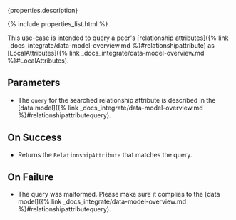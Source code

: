 {properties.description}

{% include properties_list.html %}

This use-case is intended to query a peer's [relationship attributes]({% link _docs_integrate/data-model-overview.md %}#relationshipattribute)
as [LocalAttributes]({% link _docs_integrate/data-model-overview.md %}#LocalAttributes).

## Parameters

- The `query` for the searched relationship attribute is described in the [data model]({% link _docs_integrate/data-model-overview.md %}#relationshipattributequery).

## On Success

- Returns the `RelationshipAttribute` that matches the query.

## On Failure

- The query was malformed. Please make sure it complies to the [data model]({% link _docs_integrate/data-model-overview.md %}#relationshipattributequery).
